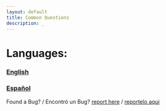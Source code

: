 ```yaml
---
layout: default
title: Common Questions
description: _
---
```


# Languages:

### [__English__](https://israpps.github.io/Funtuna-Fork/ASK-ENG.html)

### [__Español__](https://israpps.github.io/Funtuna-Fork/ASK-SPA.html)


Found a Bug? / Encontró un Bug?
[report here](https://github.com/israpps/Funtuna-Fork/issues) / [reportelo aqui](https://github.com/israpps/Funtuna-Fork/issues)
